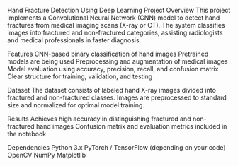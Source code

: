 Hand Fracture Detection Using Deep Learning
Project Overview
This project implements a Convolutional Neural Network (CNN) model to detect hand fractures from medical imaging scans (X-ray or CT). The system classifies images into fractured and non-fractured categories, assisting radiologists and medical professionals in faster diagnosis.

Features
CNN-based binary classification of hand images
Pretrained models are being used 
Preprocessing and augmentation of medical images
Model evaluation using accuracy, precision, recall, and confusion matrix
Clear structure for training, validation, and testing

Dataset
The dataset consists of labeled hand X-ray images divided into fractured and non-fractured classes.
Images are preprocessed to standard size and normalized for optimal model training.

Results
Achieves high accuracy in distinguishing fractured and non-fractured hand images
Confusion matrix and evaluation metrics included in the notebook

Dependencies
Python 3.x
PyTorch / TensorFlow (depending on your code)
OpenCV
NumPy
Matplotlib
